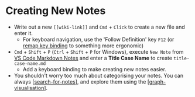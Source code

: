 # Creating New Notes

- Write out a new `[[wiki-link]]` and `Cmd` + `Click` to create a new file and enter it.
  - For keyboard navigation, use the 'Follow Definition' key `F12` (or [remap key binding](https://code.visualstudio.com/docs/getstarted/keybindings) to something more ergonomic)
- `Cmd` + `Shift` + `P` (`Ctrl` + `Shift` + `P` for Windows), execute `New Note` from [VS Code Markdown Notes](https://marketplace.visualstudio.com/items?itemName=kortina.vscode-markdown-notes) and enter a **Title Case Name** to create `title-case-name.md`
  - Add a keyboard binding to make creating new notes easier.
- You shouldn't worry too much about categorising your notes. You can always [[search-for-notes]], and explore them using the [[graph-visualisation]].

[//begin]: # "Autogenerated link references for markdown compatibility"
[search-for-notes]: search-for-notes.md "Search for Notes"
[graph-visualisation]: graph-visualisation.md "Graph visualisation"
[//end]: # "Autogenerated link references"
